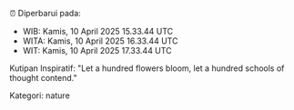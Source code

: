 ⏰ Diperbarui pada:
- WIB: Kamis, 10 April 2025 15.33.44 UTC
- WITA: Kamis, 10 April 2025 16.33.44 UTC
- WIT: Kamis, 10 April 2025 17.33.44 UTC

Kutipan Inspiratif:
"Let a hundred flowers bloom, let a hundred schools of thought contend."


Kategori: nature

